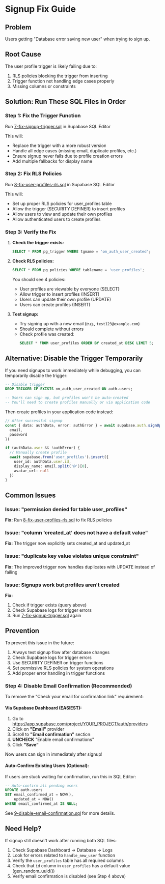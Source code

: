 # Signup Fix Guide

## Problem
Users getting "Database error saving new user" when trying to sign up.

## Root Cause
The user profile trigger is likely failing due to:
1. RLS policies blocking the trigger from inserting
2. Trigger function not handling edge cases properly
3. Missing columns or constraints

## Solution: Run These SQL Files in Order

### Step 1: Fix the Trigger Function
Run [7-fix-signup-trigger.sql](7-fix-signup-trigger.sql) in Supabase SQL Editor

This will:
- Replace the trigger with a more robust version
- Handle all edge cases (missing email, duplicate profiles, etc.)
- Ensure signup never fails due to profile creation errors
- Add multiple fallbacks for display name

### Step 2: Fix RLS Policies
Run [8-fix-user-profiles-rls.sql](8-fix-user-profiles-rls.sql) in Supabase SQL Editor

This will:
- Set up proper RLS policies for user_profiles table
- Allow the trigger (SECURITY DEFINER) to insert profiles
- Allow users to view and update their own profiles
- Allow authenticated users to create profiles

### Step 3: Verify the Fix

1. **Check the trigger exists:**
   ```sql
   SELECT * FROM pg_trigger WHERE tgname = 'on_auth_user_created';
   ```

2. **Check RLS policies:**
   ```sql
   SELECT * FROM pg_policies WHERE tablename = 'user_profiles';
   ```

   You should see 4 policies:
   - User profiles are viewable by everyone (SELECT)
   - Allow trigger to insert profiles (INSERT)
   - Users can update their own profile (UPDATE)
   - Users can create profiles (INSERT)

3. **Test signup:**
   - Try signing up with a new email (e.g., `test123@example.com`)
   - Should complete without errors
   - Check profile was created:
     ```sql
     SELECT * FROM user_profiles ORDER BY created_at DESC LIMIT 5;
     ```

## Alternative: Disable the Trigger Temporarily

If you need signups to work immediately while debugging, you can temporarily disable the trigger:

```sql
-- Disable trigger
DROP TRIGGER IF EXISTS on_auth_user_created ON auth.users;

-- Users can sign up, but profiles won't be auto-created
-- You'll need to create profiles manually or via application code
```

Then create profiles in your application code instead:

```typescript
// After successful signup
const { data: authData, error: authError } = await supabase.auth.signUp({
  email,
  password
})

if (authData.user && !authError) {
  // Manually create profile
  await supabase.from('user_profiles').insert({
    user_id: authData.user.id,
    display_name: email.split('@')[0],
    avatar_url: null
  })
}
```

## Common Issues

### Issue: "permission denied for table user_profiles"
**Fix:** Run [8-fix-user-profiles-rls.sql](8-fix-user-profiles-rls.sql) to fix RLS policies

### Issue: "column 'created_at' does not have a default value"
**Fix:** The trigger now explicitly sets created_at and updated_at

### Issue: "duplicate key value violates unique constraint"
**Fix:** The improved trigger now handles duplicates with UPDATE instead of failing

### Issue: Signups work but profiles aren't created
**Fix:**
1. Check if trigger exists (query above)
2. Check Supabase logs for trigger errors
3. Run [7-fix-signup-trigger.sql](7-fix-signup-trigger.sql) again

## Prevention

To prevent this issue in the future:
1. Always test signup flow after database changes
2. Check Supabase logs for trigger errors
3. Use SECURITY DEFINER on trigger functions
4. Set permissive RLS policies for system operations
5. Add proper error handling in trigger functions

### Step 4: Disable Email Confirmation (Recommended)

To remove the "Check your email for confirmation link" requirement:

#### Via Supabase Dashboard (EASIEST):
1. Go to https://app.supabase.com/project/YOUR_PROJECT/auth/providers
2. Click on **"Email"** provider
3. Scroll to **"Email confirmation"** section
4. **UNCHECK** "Enable email confirmations"
5. Click **"Save"**

Now users can sign in immediately after signup!

#### Auto-Confirm Existing Users (Optional):
If users are stuck waiting for confirmation, run this in SQL Editor:

```sql
-- Auto-confirm all pending users
UPDATE auth.users
SET email_confirmed_at = NOW(),
    updated_at = NOW()
WHERE email_confirmed_at IS NULL;
```

See [9-disable-email-confirmation.sql](9-disable-email-confirmation.sql) for more details.

## Need Help?

If signup still doesn't work after running both SQL files:
1. Check Supabase Dashboard → Database → Logs
2. Look for errors related to `handle_new_user` function
3. Verify the `user_profiles` table has all required columns
4. Check that `id` column in `user_profiles` has a default value (gen_random_uuid())
5. Verify email confirmation is disabled (see Step 4 above)
